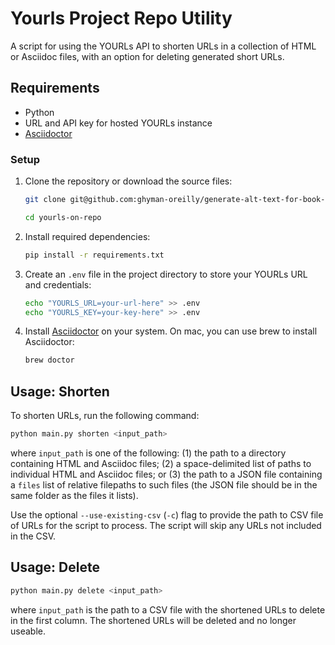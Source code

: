 # Yourls Project Repo Utility

A script for using the YOURLs API to shorten URLs in a collection of HTML or Asciidoc files, with an option for deleting generated short URLs.

## Requirements

- Python
- URL and API key for hosted YOURLs instance
- [Asciidoctor](https://asciidoctor.org)

### Setup

1. Clone the repository or download the source files:

	```bash
	git clone git@github.com:ghyman-oreilly/generate-alt-text-for-book-repo.git
	
	cd yourls-on-repo
	```

2. Install required dependencies:

	```bash
	pip install -r requirements.txt
	```

3. Create an `.env` file in the project directory to store your YOURLs URL and credentials:

	```bash
	echo "YOURLS_URL=your-url-here" >> .env
	echo "YOURLS_KEY=your-key-here" >> .env
	```

4. Install [Asciidoctor](https://asciidoctor.org) on your system. On mac, you can use brew to install Asciidoctor:

	```bash
	brew doctor
	```

## Usage: Shorten

To shorten URLs, run the following command:

```bash
python main.py shorten <input_path>
```

where `input_path` is one of the following: (1) the path to a directory containing HTML and Asciidoc files; (2) a space-delimited list of paths to individual HTML and Asciidoc files; or (3) the path to a JSON file containing a `files` list of relative filepaths to such files (the JSON file should be in the same folder as the files it lists).

Use the optional `--use-existing-csv` (`-c`) flag to provide the path to CSV file of URLs for the script to process. The script will skip any URLs not included in the CSV.

## Usage: Delete

```bash
python main.py delete <input_path>
```

where `input_path` is the path to a CSV file with the shortened URLs to delete in the first column. The shortened URLs will be deleted and no longer useable.
